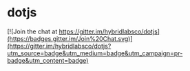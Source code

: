 dotjs
=====

[![Join the chat at https://gitter.im/hybridlabsco/dotjs](https://badges.gitter.im/Join%20Chat.svg)](https://gitter.im/hybridlabsco/dotjs?utm_source=badge&utm_medium=badge&utm_campaign=pr-badge&utm_content=badge)
